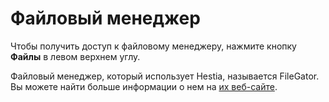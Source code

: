# Файловый менеджер

Чтобы получить доступ к файловому менеджеру, нажмите кнопку **<i class="fas fa-fw fa-folder-open"></i> Файлы** в левом верхнем углу.

Файловый менеджер, который использует Hestia, называется FileGator. Вы можете найти больше информации о нем на [их веб-сайте](https://filegator.io/).